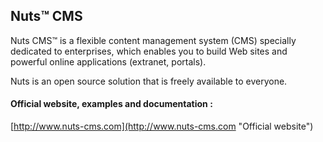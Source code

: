 Nuts&trade; CMS
---------------

Nuts CMS™ is a flexible content management system (CMS) specially dedicated to enterprises,
which enables you to build Web sites and powerful online applications (extranet, portals).

Nuts is an open source solution that is freely available to everyone.



#### Official website, examples and documentation :

[http://www.nuts-cms.com](http://www.nuts-cms.com "Official website")



